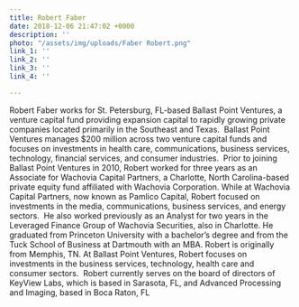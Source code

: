 ```yaml
---
title: Robert Faber
date: 2018-12-06 21:47:02 +0000
description: ''
photo: "/assets/img/uploads/Faber Robert.png"
link_1: ''
link_2: ''
link_3: ''
link_4: ''

---
```

Robert Faber works for St. Petersburg, FL-based Ballast Point Ventures, a venture capital fund providing expansion capital to rapidly growing private companies located primarily in the Southeast and Texas.  Ballast Point Ventures manages $200 million across two venture capital funds and focuses on investments in health care, communications, business services, technology, financial services, and consumer industries.  Prior to joining Ballast Point Ventures in 2010, Robert worked for three years as an Associate for Wachovia Capital Partners, a Charlotte, North Carolina-based private equity fund affiliated with Wachovia Corporation. While at Wachovia Capital Partners, now known as Pamlico Capital, Robert focused on investments in the media, communications, business services, and energy sectors.  He also worked previously as an Analyst for two years in the Leveraged Finance Group of Wachovia Securities, also in Charlotte.  He graduated from Princeton University with a bachelor’s degree and from the Tuck School of Business at Dartmouth with an MBA.  Robert is originally from Memphis, TN.  At Ballast Point Ventures, Robert focuses on investments in the business services, technology, health care and consumer sectors.  Robert currently serves on the board of directors of KeyView Labs, which is based in Sarasota, FL, and Advanced Processing and Imaging, based in Boca Raton, FL